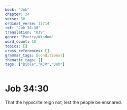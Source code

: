 ```yaml
---
book: "Job"
chapter: 34
verse: 30
ordinal_verse: 13714
ref: "Job 34:30"
translation: "KJV"
genre: "Poetry/Wisdom"
word_count: 10
topics: []
cross_references: []
grammar_tags: [conditional]
thematic_tags: []
tags: ["Bible","KJV","Job"]
---
```


# Job 34:30

That the hypocrite reign not, lest the people be ensnared.
